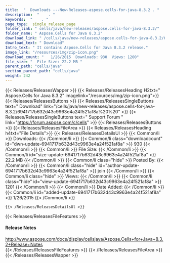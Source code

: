 ```yaml
---
title:  "  Downloads ---New-Releases-aspose.cells-for-java-8.3.2 . " 
description:  "    . " 
keywords:  "    . " 
page_type:  single_release_page
folder_link: " cells/java/new-releases/aspose.cells-for-java-8.3.2/"
folder_name: " Aspose.Cells for Java 8.3.2"
download_link: " /cells/java/new-releases/aspose.cells-for-java-8.3.2/6941717b632d43c9963e4a24f521af8a"
download_text: " Download"
Intro_text: " It contains Aspose.Cells for Java 8.3.2 release."
image_link: "/resources/img/zip-icon.png"
download_count: "   1/26/2015  Downloads: 930  Views: 1200"
file_size: "  File Size: 22.2 MB "
parent_path: "cells/java"
section_parent_path: "cells/java"
weight: 242
---
```


{{< Releases/ReleasesWapper >}}
  {{< Releases/ReleasesHeading H2txt=" Aspose.Cells for Java 8.3.2" imagelink="/resources/img/zip-icon.png">}}
  {{< Releases/ReleasesButtons >}}
    {{< Releases/ReleasesSingleButtons text=" Download" link="/cells/java/new-releases/aspose.cells-for-java-8.3.2/6941717b632d43c9963e4a24f521af8a%20%20" >}}
    {{< Releases/ReleasesSingleButtons text=" Support Forum " link="https://forum.aspose.com/c/cells" >}}
  {{< Releases/ReleasesButtons >}}
  {{< Releases/ReleasesFileArea >}}
    {{< Releases/ReleasesHeading h4txt="File Details">}}
    {{< Releases/ReleasesDetailsUl >}}
            {{< Common/li  >}} Downloads: {{< /Common/li >}} 
      {{< Common/li class="downloadcount" id="dwn-update-6941717b632d43c9963e4a24f521af8a" >}} 930 {{< /Common/li >}} 
      {{< Common/li  >}} File Size: {{< /Common/li >}} 
      {{< Common/li id="size-update-6941717b632d43c9963e4a24f521af8a" >}} 22.2 MB {{< /Common/li >}} 
      {{< Common/li  class="hide" >}} Posted By: {{< /Common/li >}} 
      {{< Common/li class="hide" id="author-update-6941717b632d43c9963e4a24f521af8a" >}} join {{< /Common/li >}} 
      {{< Common/li class="hide"  >}} Views: {{< /Common/li >}} 
      {{< Common/li class="hide" id="view-update-6941717b632d43c9963e4a24f521af8a" >}} 1201 {{< /Common/li >}} 
      {{< Common/li  >}} Date Added: {{< /Common/li >}} 
      {{< Common/li id="added-update-6941717b632d43c9963e4a24f521af8a" >}} 1/26/2015 {{< /Common/li >}} 

    {{< /Releases/ReleasesDetailsUl >}}

  {{< Releases/ReleasesFileFeatures >}}
      <h4>Release Notes</h4><div><a href="http://www.aspose.com/docs/display/cellsjava/Aspose.Cells+for+Java+8.3.2+Release+Notes">http://www.aspose.com/docs/display/cellsjava/Aspose.Cells+for+Java+8.3.2+Release+Notes</a></div>
  {{< /Releases/ReleasesFileFeatures >}}
 {{< /Releases/ReleasesFileArea >}}
{{< /Releases/ReleasesWapper >}}



